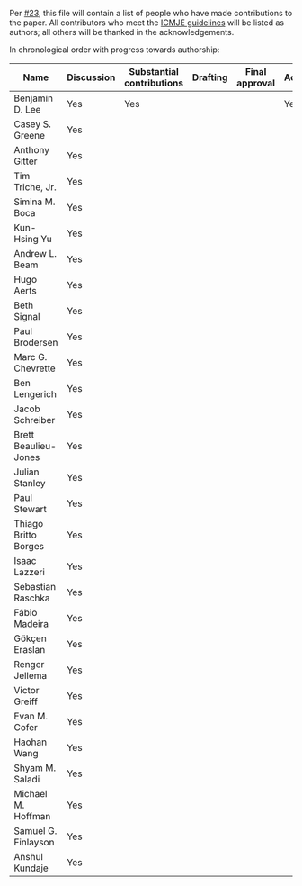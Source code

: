 Per [#23](https://github.com/Benjamin-Lee/deep-rules/issues/23), this file will
contain a list of people who have made contributions to the paper. All
contributors who meet the [ICMJE
guidelines](http://www.icmje.org/recommendations/browse/roles-and-responsibilities/defining-the-role-of-authors-and-contributors.html)
will be listed as authors; all others will be thanked in the acknowledgements.

In chronological order with progress towards authorship:


<!--Contributors: Please add "Yes" to all columns which you believe apply to you via a pull request.

Please ensure that it is a valid Markdown table format (https://github.com/adam-p/markdown-here/wiki/Markdown-Cheatsheet#tables).

If you would like to use use a visual editor, copy and paste the table below here (https://www.tablesgenerator.com/markdown_tables).

 -->


| Name                 | Discussion | Substantial contributions | Drafting | Final approval | Accountable |
| -------------------- | ---------- | ------------------------- | -------- | -------------- | ----------- |
| Benjamin D. Lee      | Yes        | Yes                       |          |                | Yes         |
| Casey S. Greene      | Yes        |                           |          |                |             |
| Anthony Gitter       | Yes        |                           |          |                |             |
| Tim Triche, Jr.      | Yes        |                           |          |                |             |
| Simina M. Boca       | Yes        |                           |          |                |             |
| Kun-Hsing Yu         | Yes        |                           |          |                |             |
| Andrew L. Beam       | Yes        |                           |          |                |             |
| Hugo Aerts           | Yes        |                           |          |                |             |
| Beth Signal          | Yes        |                           |          |                |             |
| Paul Brodersen       | Yes        |                           |          |                |             |
| Marc G. Chevrette    | Yes        |                           |          |                |             |
| Ben Lengerich        | Yes        |                           |          |                |             |
| Jacob Schreiber      | Yes        |                           |          |                |             |
| Brett Beaulieu-Jones | Yes        |                           |          |                |             |
| Julian Stanley       | Yes        |                           |          |                |             |
| Paul Stewart         | Yes        |                           |          |                |             |
| Thiago Britto Borges | Yes        |                           |          |                |             |
| Isaac Lazzeri        | Yes        |                           |          |                |             |
| Sebastian Raschka    | Yes        |                           |          |                |             |
| Fábio Madeira        | Yes        |                           |          |                |             |
| Gökçen Eraslan       | Yes        |                           |          |                |             |
| Renger Jellema       | Yes        |                           |          |                |             |
| Victor Greiff        | Yes        |                           |          |                |             |
| Evan M. Cofer        | Yes        |                           |          |                |             |
| Haohan Wang          | Yes        |                           |          |                |             |
| Shyam M. Saladi      | Yes        |                           |          |                |             |
| Michael M. Hoffman   | Yes        |                           |          |                |             |
| Samuel G. Finlayson  | Yes        |                           |          |                |             |
| Anshul Kundaje       | Yes        |                           |          |                |             |